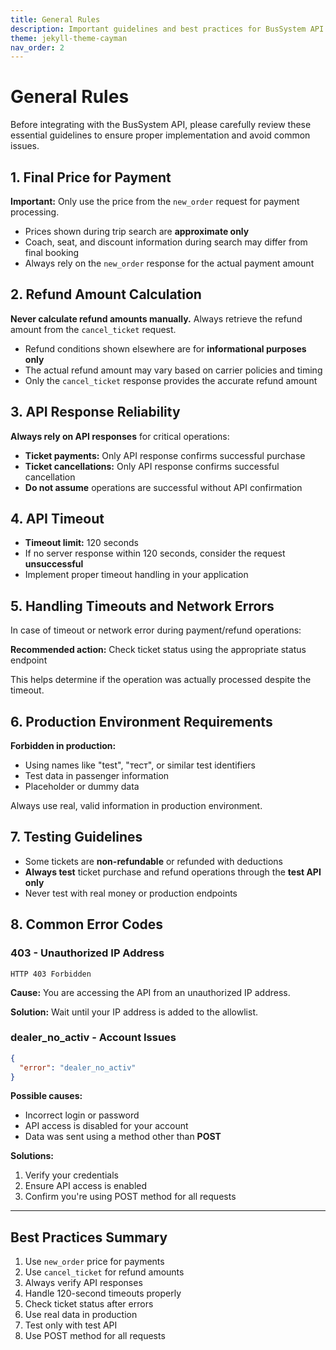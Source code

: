 ```yaml
---
title: General Rules
description: Important guidelines and best practices for BusSystem API integration
theme: jekyll-theme-cayman
nav_order: 2
---
```


# General Rules

Before integrating with the BusSystem API, please carefully review these essential guidelines to ensure proper implementation and avoid common issues.

## 1. Final Price for Payment

**Important:** Only use the price from the `new_order` request for payment processing.

- Prices shown during trip search are **approximate only**
- Coach, seat, and discount information during search may differ from final booking
- Always rely on the `new_order` response for the actual payment amount

## 2. Refund Amount Calculation

**Never calculate refund amounts manually.** Always retrieve the refund amount from the `cancel_ticket` request.

- Refund conditions shown elsewhere are for **informational purposes only**
- The actual refund amount may vary based on carrier policies and timing
- Only the `cancel_ticket` response provides the accurate refund amount

## 3. API Response Reliability

**Always rely on API responses** for critical operations:

- **Ticket payments:** Only API response confirms successful purchase
- **Ticket cancellations:** Only API response confirms successful cancellation
- **Do not assume** operations are successful without API confirmation

## 4. API Timeout

- **Timeout limit:** 120 seconds
- If no server response within 120 seconds, consider the request **unsuccessful**
- Implement proper timeout handling in your application

## 5. Handling Timeouts and Network Errors

In case of timeout or network error during payment/refund operations:

**Recommended action:** Check ticket status using the appropriate status endpoint

This helps determine if the operation was actually processed despite the timeout.

## 6. Production Environment Requirements

**Forbidden in production:**
- Using names like "test", "тест", or similar test identifiers
- Test data in passenger information
- Placeholder or dummy data

Always use real, valid information in production environment.

## 7. Testing Guidelines

- Some tickets are **non-refundable** or refunded with deductions
- **Always test** ticket purchase and refund operations through the **test API only**
- Never test with real money or production endpoints

## 8. Common Error Codes

### 403 - Unauthorized IP Address
```
HTTP 403 Forbidden
```
**Cause:** You are accessing the API from an unauthorized IP address.

**Solution:** Wait until your IP address is added to the allowlist.

### dealer_no_activ - Account Issues
```json
{
  "error": "dealer_no_activ"
}
```

**Possible causes:**
- Incorrect login or password
- API access is disabled for your account
- Data was sent using a method other than **POST**

**Solutions:**
1. Verify your credentials
2. Ensure API access is enabled
3. Confirm you're using POST method for all requests

---

## Best Practices Summary

1. Use `new_order` price for payments
2. Use `cancel_ticket` for refund amounts
3. Always verify API responses
4. Handle 120-second timeouts properly
5. Check ticket status after errors
6. Use real data in production
7. Test only with test API
8. Use POST method for all requests